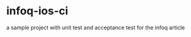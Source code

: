 infoq-ios-ci
============

a sample project with unit test and acceptance test for the infoq article